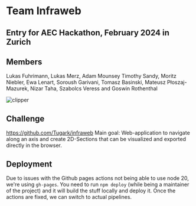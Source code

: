 # Team Infraweb
## Entry for AEC Hackathon, February 2024 in Zurich
## Members
Lukas Fuhrimann, Lukas Merz, Adam Mounsey Timothy Sandy, Moritz Niebler, Ewa Lenart, Soroush Garivani, Tomasz Basinski, Mateusz Płoszaj-Mazurek, Nizar Taha, Szabolcs Veress and Goswin Rothenthal

![clipper](https://github.com/opensource-construction/infraweb/assets/17218693/cd4e2fb5-bc4c-43c5-8665-c4ac54e8357c)

## Challenge
https://github.com/Tugark/infraweb
Main goal: Web-application to navigate along an axis and create 2D-Sections that can be visualized and exported directly in the browser.

## Deployment

Due to issues with the Github pages actions not being able to use node 20, we're using `gh-pages`. You need to run `npm deploy` (while being a maintainer of the project) and it will build the stuff locally and deploy it. Once the actions are fixed, we can switch to actual pipelines.
